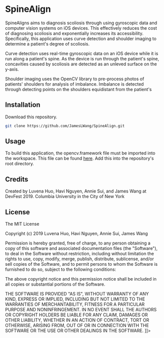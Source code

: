 # SpineAlign

SpineAligns aims to diagnosis scoliosis through using gyroscopic data and computer vision systems on iOS devices. This effectively reduces the cost of diagnosing scoliosis and exponentially increases its accessibility. Specifically, this application uses curve detection and shoulder imaging to determine a patient's degree of scoliosis. 

Curve detection uses real-time gyroscopic data on an iOS device while it is run along a patient's spine. As the device is run through the patient's spine, concavities caused by scoliosis are detected as an unleved surface on the y-axis. 

Shoulder imaging uses the OpenCV library to pre-process photos of patients' shoulders for analysis of imbalance. Imbalance is detected through detecting points on the shoulders equidistant from the patient's 

## Installation

Download this repository. 

```bash
git clone https://github.com/JamesLWang/SpineAlign.git
```
## Usage

To build this application, the opencv.framework file must be imported into the workspace. This file can be found [here](https://sourceforge.net/projects/opencvlibrary/files/4.0.1/opencv-4.0.1-ios-framework.zip/download). Add this into the repository's root directory. 


## Credits
Created by Luvena Huo, Havi Nguyen, Annie Sui, and James Wang at DevFest 2019. 
Columbia University in the City of New York

## License
The MIT License

Copyright (c) 2019 Luvena Huo, Havi Nguyen, Annie Sui, James Wang

Permission is hereby granted, free of charge, to any person obtaining a copy
of this software and associated documentation files (the "Software"), to deal
in the Software without restriction, including without limitation the rights
to use, copy, modify, merge, publish, distribute, sublicense, and/or sell
copies of the Software, and to permit persons to whom the Software is
furnished to do so, subject to the following conditions:

The above copyright notice and this permission notice shall be included in
all copies or substantial portions of the Software.

THE SOFTWARE IS PROVIDED "AS IS", WITHOUT WARRANTY OF ANY KIND, EXPRESS OR
IMPLIED, INCLUDING BUT NOT LIMITED TO THE WARRANTIES OF MERCHANTABILITY,
FITNESS FOR A PARTICULAR PURPOSE AND NONINFRINGEMENT. IN NO EVENT SHALL THE
AUTHORS OR COPYRIGHT HOLDERS BE LIABLE FOR ANY CLAIM, DAMAGES OR OTHER
LIABILITY, WHETHER IN AN ACTION OF CONTRACT, TORT OR OTHERWISE, ARISING FROM,
OUT OF OR IN CONNECTION WITH THE SOFTWARE OR THE USE OR OTHER DEALINGS IN
THE SOFTWARE.
]]></content>
